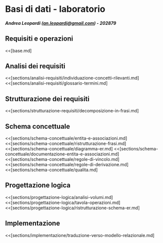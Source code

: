# Basi di dati - laboratorio
##### Andrea Leopardi (<an.leopardi@gmail.com>) - 202879

## Requisiti e operazioni

<<[base.md]

<!-- BREAK -->
## Analisi dei requisiti

<<[sections/analisi-requisiti/individuazione-concetti-rilevanti.md]
<<[sections/analisi-requisiti/glossario-termini.md]

<!-- BREAK -->
## Strutturazione dei requisiti

<<[sections/strutturazione-requisiti/decomposizione-in-frasi.md]

<!-- BREAK -->
## Schema concettuale

<<[sections/schema-concettuale/entita-e-associazioni.md]
<<[sections/schema-concettuale/ristrutturazione-frasi.md]
<<[sections/schema-concettuale/diagramma-er.md]
<<[sections/schema-concettuale/documentazione-entita-e-associazioni.md]
<<[sections/schema-concettuale/regole-di-vincolo.md]
<<[sections/schema-concettuale/regole-di-derivazione.md]
<<[sections/schema-concettuale/qualita.md]

<!-- BREAK -->
## Progettazione logica

<<[sections/progettazione-logica/analisi-volumi.md]
<<[sections/progettazione-logica/tavola-operazioni.md]
<<[sections/progettazione-logica/ristrutturazione-schema-er.md]

<!-- BREAK -->
## Implementazione

<<[sections/implementazione/traduzione-verso-modello-relazionale.md]

